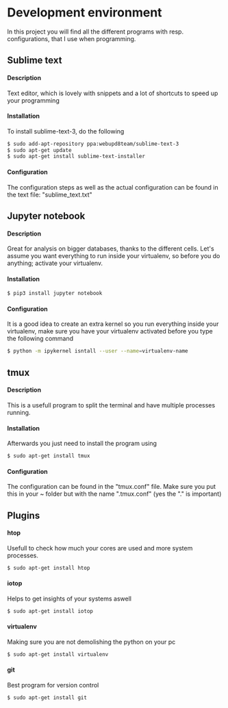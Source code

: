 # Development environment

In this project you will find all the different programs with resp. configurations, that I use
when programming.

## Sublime text
#### Description
Text editor, which is lovely with snippets and a lot of shortcuts to speed up your programming
#### Installation
To install sublime-text-3, do the following
```bash
$ sudo add-apt-repository ppa:webupd8team/sublime-text-3
$ sudo apt-get update
$ sudo apt-get install sublime-text-installer
```
#### Configuration
The configuration steps as well as the actual configuration can be found in the text file:
"sublime_text.txt"

## Jupyter notebook
#### Description
Great for analysis on bigger databases, thanks to the different cells. Let's assume you
want everything to run inside your virtualenv, so before you do anything; activate your
virtualenv.
#### Installation
```bash
$ pip3 install jupyter notebook
```
#### Configuration
It is a good idea to create an extra kernel so you run everything inside your virtualenv,
make sure you have your virtualenv activated before you type the following command
```bash
$ python -m ipykernel isntall --user --name=virtualenv-name
```

## tmux
#### Description
This is a usefull program to split the terminal and have multiple processes running. 
#### Installation
Afterwards you just need to install the program using
```bash
$ sudo apt-get install tmux
```
#### Configuration
The configuration can be found in the "tmux.conf" file. Make sure you put this in your ~ folder but with the name 
".tmux.conf" (yes the "." is important)


## Plugins
#### htop
Usefull to check how much your cores are used and more system processes.
```bash
$ sudo apt-get install htop
```
#### iotop
Helps to get insights of your systems aswell
```bash
$ sudo apt-get install iotop
```
#### virtualenv
Making sure you are not demolishing the python on your pc
```bash
$ sudo apt-get install virtualenv
```
#### git
Best program for version control
```bash
$ sudo apt-get install git
```
